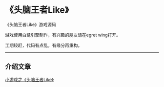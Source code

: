 # 《头脑王者Like》

《头脑王者Like》游戏源码

游戏使用白鹭引擎制作，有兴趣的朋友请在egret wing打开。

工期较赶，代码有点乱，有缘分再重构。

---

## 介绍文章

[小游戏之《头脑王者Like》](http://wuzefeng.cn/article/5e7f338ed739af775d53ebcb)
